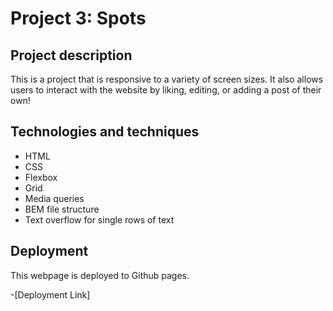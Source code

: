 # Project 3: Spots

## Project description

This is a project that is responsive to a variety of screen sizes. It also allows users to interact with the website by liking, editing, or adding a post of their own!

## Technologies and techniques

- HTML
- CSS
- Flexbox
- Grid
- Media queries
- BEM file structure
- Text overflow for single rows of text

## Deployment

This webpage is deployed to Github pages.

-[Deployment Link]
